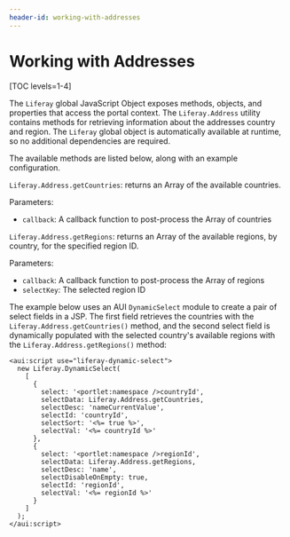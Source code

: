 ```yaml
---
header-id: working-with-addresses
---
```


# Working with Addresses

[TOC levels=1-4]

The `Liferay` global JavaScript Object exposes methods, objects, and properties 
that access the portal context. The `Liferay.Address` utility contains methods 
for retrieving information about the addresses country and region. The `Liferay` 
global object is automatically available at runtime, so no additional 
dependencies are required. 

The available methods are listed below, along with an example configuration. 

`Liferay.Address.getCountries`: returns an Array of the available countries.

Parameters:
- `callback`: A callback function to post-process the Array of countries

`Liferay.Address.getRegions`: returns an Array of the available regions, by 
country, for the specified region ID.

Parameters:
- `callback`: A callback function to post-process the Array of regions
- `selectKey`: The selected region ID

The example below uses an AUI `DynamicSelect` module to create a pair of select 
fields in a JSP. The first field retrieves the countries with 
the `Liferay.Address.getCountries()` method, and the second select field is 
dynamically populated with the selected country's available regions with the 
`Liferay.Address.getRegions()` method:

```markup
<aui:script use="liferay-dynamic-select">
  new Liferay.DynamicSelect(
    [
      {
        select: '<portlet:namespace />countryId',
        selectData: Liferay.Address.getCountries,
        selectDesc: 'nameCurrentValue',
        selectId: 'countryId',
        selectSort: '<%= true %>',
        selectVal: '<%= countryId %>'
      },
      {
        select: '<portlet:namespace />regionId',
        selectData: Liferay.Address.getRegions,
        selectDesc: 'name',
        selectDisableOnEmpty: true,
        selectId: 'regionId',
        selectVal: '<%= regionId %>'
      }
    ]
  );
</aui:script>
```